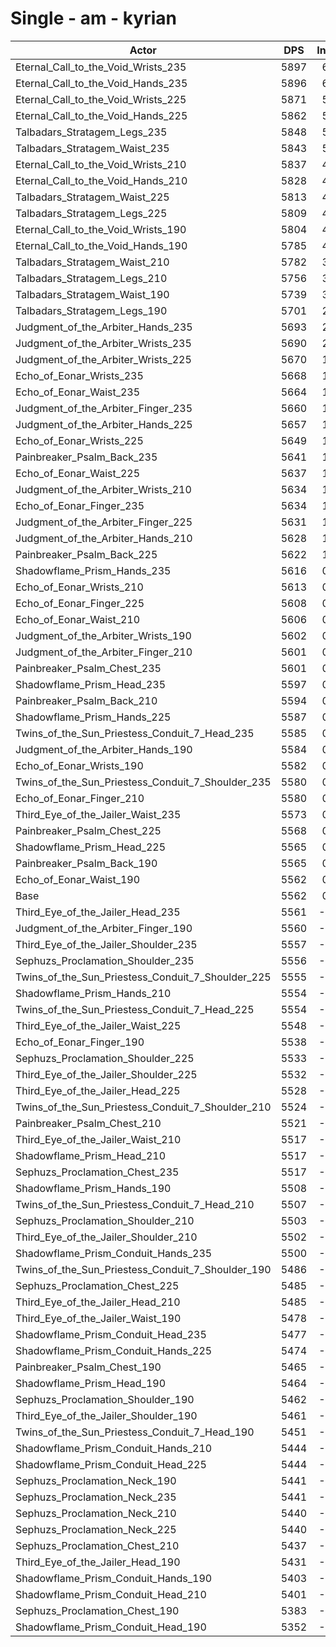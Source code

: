 # Single - am - kyrian
| Actor | DPS | Increase |
|---|:---:|:---:|
|Eternal_Call_to_the_Void_Wrists_235|5897|6.02%|
|Eternal_Call_to_the_Void_Hands_235|5896|6.01%|
|Eternal_Call_to_the_Void_Wrists_225|5871|5.55%|
|Eternal_Call_to_the_Void_Hands_225|5862|5.39%|
|Talbadars_Stratagem_Legs_235|5848|5.14%|
|Talbadars_Stratagem_Waist_235|5843|5.04%|
|Eternal_Call_to_the_Void_Wrists_210|5837|4.95%|
|Eternal_Call_to_the_Void_Hands_210|5828|4.78%|
|Talbadars_Stratagem_Waist_225|5813|4.52%|
|Talbadars_Stratagem_Legs_225|5809|4.44%|
|Eternal_Call_to_the_Void_Wrists_190|5804|4.36%|
|Eternal_Call_to_the_Void_Hands_190|5785|4.01%|
|Talbadars_Stratagem_Waist_210|5782|3.95%|
|Talbadars_Stratagem_Legs_210|5756|3.49%|
|Talbadars_Stratagem_Waist_190|5739|3.17%|
|Talbadars_Stratagem_Legs_190|5701|2.50%|
|Judgment_of_the_Arbiter_Hands_235|5693|2.36%|
|Judgment_of_the_Arbiter_Wrists_235|5690|2.29%|
|Judgment_of_the_Arbiter_Wrists_225|5670|1.95%|
|Echo_of_Eonar_Wrists_235|5668|1.90%|
|Echo_of_Eonar_Waist_235|5664|1.84%|
|Judgment_of_the_Arbiter_Finger_235|5660|1.76%|
|Judgment_of_the_Arbiter_Hands_225|5657|1.70%|
|Echo_of_Eonar_Wrists_225|5649|1.56%|
|Painbreaker_Psalm_Back_235|5641|1.41%|
|Echo_of_Eonar_Waist_225|5637|1.34%|
|Judgment_of_the_Arbiter_Wrists_210|5634|1.30%|
|Echo_of_Eonar_Finger_235|5634|1.29%|
|Judgment_of_the_Arbiter_Finger_225|5631|1.24%|
|Judgment_of_the_Arbiter_Hands_210|5628|1.18%|
|Painbreaker_Psalm_Back_225|5622|1.07%|
|Shadowflame_Prism_Hands_235|5616|0.97%|
|Echo_of_Eonar_Wrists_210|5613|0.91%|
|Echo_of_Eonar_Finger_225|5608|0.83%|
|Echo_of_Eonar_Waist_210|5606|0.78%|
|Judgment_of_the_Arbiter_Wrists_190|5602|0.72%|
|Judgment_of_the_Arbiter_Finger_210|5601|0.70%|
|Painbreaker_Psalm_Chest_235|5601|0.70%|
|Shadowflame_Prism_Head_235|5597|0.63%|
|Painbreaker_Psalm_Back_210|5594|0.57%|
|Shadowflame_Prism_Hands_225|5587|0.45%|
|Twins_of_the_Sun_Priestess_Conduit_7_Head_235|5585|0.41%|
|Judgment_of_the_Arbiter_Hands_190|5584|0.39%|
|Echo_of_Eonar_Wrists_190|5582|0.36%|
|Twins_of_the_Sun_Priestess_Conduit_7_Shoulder_235|5580|0.33%|
|Echo_of_Eonar_Finger_210|5580|0.32%|
|Third_Eye_of_the_Jailer_Waist_235|5573|0.20%|
|Painbreaker_Psalm_Chest_225|5568|0.10%|
|Shadowflame_Prism_Head_225|5565|0.05%|
|Painbreaker_Psalm_Back_190|5565|0.04%|
|Echo_of_Eonar_Waist_190|5562|0.00%|
|Base|5562|0.00%|
|Third_Eye_of_the_Jailer_Head_235|5561|-0.01%|
|Judgment_of_the_Arbiter_Finger_190|5560|-0.03%|
|Third_Eye_of_the_Jailer_Shoulder_235|5557|-0.10%|
|Sephuzs_Proclamation_Shoulder_235|5556|-0.11%|
|Twins_of_the_Sun_Priestess_Conduit_7_Shoulder_225|5555|-0.13%|
|Shadowflame_Prism_Hands_210|5554|-0.14%|
|Twins_of_the_Sun_Priestess_Conduit_7_Head_225|5554|-0.16%|
|Third_Eye_of_the_Jailer_Waist_225|5548|-0.25%|
|Echo_of_Eonar_Finger_190|5538|-0.43%|
|Sephuzs_Proclamation_Shoulder_225|5533|-0.53%|
|Third_Eye_of_the_Jailer_Shoulder_225|5532|-0.54%|
|Third_Eye_of_the_Jailer_Head_225|5528|-0.62%|
|Twins_of_the_Sun_Priestess_Conduit_7_Shoulder_210|5524|-0.69%|
|Painbreaker_Psalm_Chest_210|5521|-0.74%|
|Third_Eye_of_the_Jailer_Waist_210|5517|-0.80%|
|Shadowflame_Prism_Head_210|5517|-0.82%|
|Sephuzs_Proclamation_Chest_235|5517|-0.82%|
|Shadowflame_Prism_Hands_190|5508|-0.97%|
|Twins_of_the_Sun_Priestess_Conduit_7_Head_210|5507|-0.99%|
|Sephuzs_Proclamation_Shoulder_210|5503|-1.06%|
|Third_Eye_of_the_Jailer_Shoulder_210|5502|-1.09%|
|Shadowflame_Prism_Conduit_Hands_235|5500|-1.12%|
|Twins_of_the_Sun_Priestess_Conduit_7_Shoulder_190|5486|-1.37%|
|Sephuzs_Proclamation_Chest_225|5485|-1.38%|
|Third_Eye_of_the_Jailer_Head_210|5485|-1.39%|
|Third_Eye_of_the_Jailer_Waist_190|5478|-1.51%|
|Shadowflame_Prism_Conduit_Head_235|5477|-1.53%|
|Shadowflame_Prism_Conduit_Hands_225|5474|-1.59%|
|Painbreaker_Psalm_Chest_190|5465|-1.75%|
|Shadowflame_Prism_Head_190|5464|-1.77%|
|Sephuzs_Proclamation_Shoulder_190|5462|-1.80%|
|Third_Eye_of_the_Jailer_Shoulder_190|5461|-1.81%|
|Twins_of_the_Sun_Priestess_Conduit_7_Head_190|5451|-1.99%|
|Shadowflame_Prism_Conduit_Hands_210|5444|-2.12%|
|Shadowflame_Prism_Conduit_Head_225|5444|-2.13%|
|Sephuzs_Proclamation_Neck_190|5441|-2.17%|
|Sephuzs_Proclamation_Neck_235|5441|-2.18%|
|Sephuzs_Proclamation_Neck_210|5440|-2.19%|
|Sephuzs_Proclamation_Neck_225|5440|-2.20%|
|Sephuzs_Proclamation_Chest_210|5437|-2.25%|
|Third_Eye_of_the_Jailer_Head_190|5431|-2.35%|
|Shadowflame_Prism_Conduit_Hands_190|5403|-2.86%|
|Shadowflame_Prism_Conduit_Head_210|5401|-2.89%|
|Sephuzs_Proclamation_Chest_190|5383|-3.22%|
|Shadowflame_Prism_Conduit_Head_190|5352|-3.78%|
